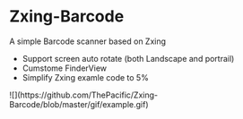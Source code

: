 # Zxing-Barcode
A simple Barcode scanner based on Zxing
 * Support screen auto rotate (both Landscape and portrail)
 * Cumstome FinderView
 * Simplify Zxing examle code to 5%
<p>
![](https://github.com/ThePacific/Zxing-Barcode/blob/master/gif/example.gif)
